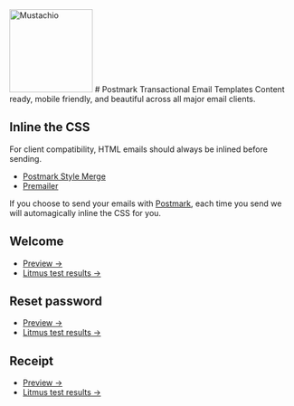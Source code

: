 <img src="http://assets.wildbit.com/postmark/misc/starter-templates-icon@2x.png" alt="Mustachio" width="147" height="147">
# Postmark Transactional Email Templates
Content ready, mobile friendly, and beautiful across all major email clients.

## Inline the CSS
For client compatibility, HTML emails should always be inlined before sending.

* [Postmark Style Merge](https://github.com/wildbit/style-merge)
* [Premailer](https://github.com/peterbe/premailer)

If you choose to send your emails with [Postmark](http://postmarkapp.com), each time you send we will automagically inline the CSS for you.

## Welcome
* [Preview &rarr;](http://assets.wildbit.com/postmark/misc/starter-templates/welcome.html)
* [Litmus test results &rarr;](https://litmus.com/pub/54fd4bd/screenshots)

## Reset password
* [Preview &rarr;](http://assets.wildbit.com/postmark/misc/starter-templates/resetpassword.html)
* [Litmus test results &rarr;](https://litmus.com/pub/c6b3e8b/screenshots)

## Receipt
* [Preview &rarr;](http://assets.wildbit.com/postmark/misc/starter-templates/receipt.html)
* [Litmus test results &rarr;](https://litmus.com/pub/e0a58d8)

